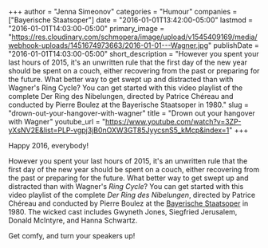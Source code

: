 +++
author = "Jenna Simeonov"
categories = "Humour"
companies = ["Bayerische Staatsoper"]
date = "2016-01-01T13:42:00-05:00"
lastmod = "2016-01-01T14:03:00-05:00"
primary_image = "https://res.cloudinary.com/schmopera/image/upload/v1545409169/media/webhook-uploads/1451674973663/2016-01-01---Wagner.jpg"
publishDate = "2016-01-01T14:03:00-05:00"
short_description = "However you spent your last hours of 2015, it&#039;s an unwritten rule that the first day of the new year should be spent on a couch, either recovering from the past or preparing for the future. What better way to get swept up and distracted than with Wagner&#039;s Ring Cycle? You can get started with this video playlist of the complete Der Ring des Nibelungen, directed by Patrice Chéreau and conducted by Pierre Boulez at the Bayerische Staatsoper in 1980."
slug = "drown-out-your-hangover-with-wagner"
title = "Drown out your hangover with Wagner"
youtube_url = "https://www.youtube.com/watch?v=3ZP-yXsNV2E&list=PLP-vgpj3jB0nOXW3GT85JyycsnS5_kMcp&index=1"
+++

Happy 2016, everybody!

However you spent your last hours of 2015, it's an unwritten rule that the first day of the new year should be spent on a couch, either recovering from the past or preparing for the future. What better way to get swept up and distracted than with Wagner's *Ring Cycle*? You can get started with this video playlist of the complete *Der Ring des Nibelungen*, directed by Patrice Chéreau and conducted by Pierre Boulez at the [Bayerische Staatsoper](/scene/companies/bayerische-staatsoper/) in 1980. The wicked cast includes Gwyneth Jones, Siegfried Jerusalem, Donald McIntyre, and Hanna Schwartz. 

Get comfy, and turn your speakers up!
